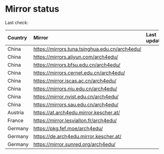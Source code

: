 <script src="./time.js"></script>
# Mirror status
Last check: <script type="text/javascript">localize(1734603886.1658902);</script>

|Country|Mirror|Last update|
|:------|:-----|:----------|
|China|https://mirrors.tuna.tsinghua.edu.cn/arch4edu/|<script type="text/javascript">localize(1734547336);</script>|
|China|https://mirrors.aliyun.com/arch4edu/|<script type="text/javascript">localize(1734547336);</script>|
|China|https://mirrors.bfsu.edu.cn/arch4edu/|<script type="text/javascript">localize(1734547336);</script>|
|China|https://mirrors.cernet.edu.cn/arch4edu/|<script type="text/javascript">localize(1734547336);</script>|
|China|https://mirror.iscas.ac.cn/arch4edu/|<script type="text/javascript">localize(1734547336);</script>|
|China|https://mirrors.nju.edu.cn/arch4edu/|<script type="text/javascript">localize(1734504224);</script>|
|China|https://mirror.nyist.edu.cn/arch4edu/|<script type="text/javascript">localize(1734547336);</script>|
|China|https://mirrors.sau.edu.cn/arch4edu/|<script type="text/javascript">localize(1731653531);</script>|
|Austria|https://at.arch4edu.mirror.kescher.at/|<script type="text/javascript">localize(1734547336);</script>|
|France|https://mirror.lesviallon.fr/arch4edu/|<script type="text/javascript">localize(1734547336);</script>|
|Germany|https://pkg.fef.moe/arch4edu/|<script type="text/javascript">localize(1734547336);</script>|
|Germany|https://de.arch4edu.mirror.kescher.at/|<script type="text/javascript">localize(1734547336);</script>|
|Germany|https://mirror.sunred.org/arch4edu/|<script type="text/javascript">localize(1734547336);</script>|

<script src="./tablefilter/tablefilter.js"></script>
<script src="./table.js"></script>